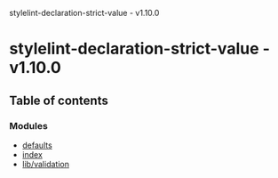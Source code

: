 stylelint-declaration-strict-value - v1.10.0

# stylelint-declaration-strict-value - v1.10.0

## Table of contents

### Modules

- [defaults](modules/defaults.md)
- [index](modules/index.md)
- [lib/validation](modules/lib_validation.md)
